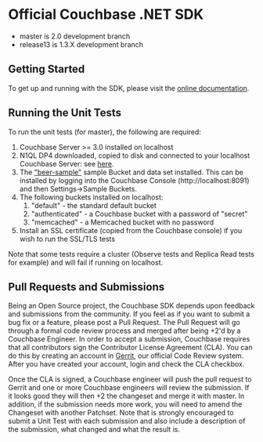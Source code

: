 Official Couchbase .NET SDK
====================

* master is 2.0 development branch
* release13 is 1.3.X development branch

## Getting Started ##

To get up and running with the SDK, please visit the [online documentation](http://developer.couchbase.com/documentation/server/4.5/sdk/dotnet/start-using-sdk.html).

## Running the Unit Tests ##

To run the unit tests (for master), the following are required:


1. Couchbase Server >= 3.0 installed on localhost
2. N1QL DP4 downloaded, copied to disk and connected to your localhost Couchbase Server: see [here](http://docs.couchbase.com/developer/n1ql-dp3/n1ql-intro.html).
4. The ["beer-sample"](http://docs.couchbase.com/admin/admin/Misc/sample-bucket-beer.html) sample Bucket and data set installed. This can be installed by logging into the Couchbase Console (http://localhost:8091) and then Settings->Sample Buckets.
4. The following buckets installed on localhost:
	1. "default" - the standard default bucket
	2. "authenticated" - a Couchbase bucket with a password of "secret"
	3. "memcached" - a Memcached bucket with no password
5. Install an SSL certificate (copied from the Couchbase console) if you wish to run the SSL/TLS tests

Note that some tests require a cluster (Observe tests and Replica Read tests for example) and will fail if running on localhost.

## Pull Requests and Submissions ##
Being an Open Source project, the Couchbase SDK depends upon feedback and submissions from the community. If you feel as if you want to submit a bug fix or a feature, please post a Pull Request. The Pull Request will go through a formal code review process and merged after being +2'd by a Couchbase Engineer. In order to accept a submission, Couchbase requires that all contributors sign the Contributor License Agreement (CLA). You can do this by creating an account in [Gerrit](http://review.couchbase.com), our official Code Review system. After you have created your account, login and check the CLA checkbox.

Once the CLA is signed, a Couchbase engineer will push the pull request to Gerrit and one or more Couchbase engineers will review the submission. If it looks good they will then +2 the changeset and merge it with master. In addition, if the submission needs more work, you will need to amend the Changeset with another Patchset. Note that is strongly encouraged to submit a Unit Test with each submission and also include a description of the submission, what changed and what the result is.
